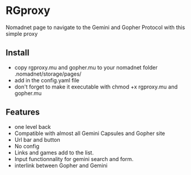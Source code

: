 # RGproxy
Nomadnet page to navigate to the Gemini and Gopher Protocol with this simple proxy

## Install
- copy rgproxy.mu and gopher.mu to your nomadnet folder .nomadnet/storage/pages/ 
- add in the config.yaml file
- don't forget to make it executable with chmod +x rgproxy.mu and gopher.mu

## Features
- one level back
- Compatible with almost all Gemini Capsules and Gopher site
- Url bar and button
- No config
- Links and games add to the list.
- Input functionnality for gemini search and form.
- interlink between Gopher and Gemini


